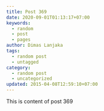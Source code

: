 ```yaml
---
title: Post 369
date: 2020-09-01T01:13:17+07:00
keywords:
  - random
  - post
  - pages
author: Dimas Lanjaka
tags:
  - random post
  - untagged
category:
  - random post
  - uncategorized
updated: 2015-04-08T12:59:10+07:00
---
```

This is content of post 369